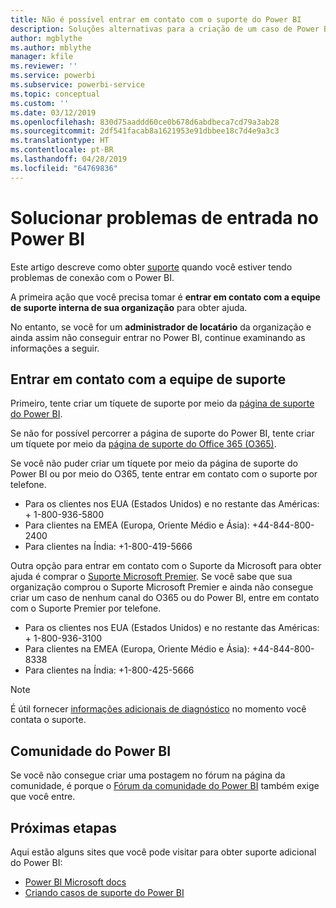 ```yaml
---
title: Não é possível entrar em contato com o suporte do Power BI
description: Soluções alternativas para a criação de um caso de Power BI se um usuário não consegue entrar
author: mgblythe
ms.author: mblythe
manager: kfile
ms.reviewer: ''
ms.service: powerbi
ms.subservice: powerbi-service
ms.topic: conceptual
ms.custom: ''
ms.date: 03/12/2019
ms.openlocfilehash: 830d75aaddd60ce0b678d6abdbeca7cd79a3ab28
ms.sourcegitcommit: 2df541facab8a1621953e91dbbee18c7d4e9a3c3
ms.translationtype: HT
ms.contentlocale: pt-BR
ms.lasthandoff: 04/28/2019
ms.locfileid: "64769836"
---
```

# <a name="troubleshooting-sign-in-issues-for-power-bi"></a>Solucionar problemas de entrada no Power BI

Este artigo descreve como obter [suporte](https://powerbi.microsoft.com/support/) quando você estiver tendo problemas de conexão com o Power BI.

A primeira ação que você precisa tomar é **entrar em contato com a equipe de suporte interna de sua organização** para obter ajuda.

No entanto, se você for um **administrador de locatário** da organização e ainda assim não conseguir entrar no Power BI, continue examinando as informações a seguir.

## <a name="engage-the-support-team"></a>Entrar em contato com a equipe de suporte

Primeiro, tente criar um tíquete de suporte por meio da [página de suporte do Power BI](https://powerbi.microsoft.com/en-us/support/).

Se não for possível percorrer a página de suporte do Power BI, tente criar um tíquete por meio da [página de suporte do Office 365 (O365)](https://support.office.com/home/contact).

Se você não puder criar um tíquete por meio da página de suporte do Power BI ou por meio do O365, tente entrar em contato com o suporte por telefone.

* Para os clientes nos EUA (Estados Unidos) e no restante das Américas: + 1-800-936-5800
* Para clientes na EMEA (Europa, Oriente Médio e Ásia): +44-844-800-2400
* Para clientes na Índia: +1-800-419-5666

Outra opção para entrar em contato com o Suporte da Microsoft para obter ajuda é comprar o [Suporte Microsoft Premier](https://support.microsoft.com/premier). Se você sabe que sua organização comprou o Suporte Microsoft Premier e ainda não consegue criar um caso de nenhum canal do O365 ou do Power BI, entre em contato com o Suporte Premier por telefone.

* Para os clientes nos EUA (Estados Unidos) e no restante das Américas: + 1-800-936-3100
* Para clientes na EMEA (Europa, Oriente Médio e Ásia): +44-844-800-8338
* Para clientes na Índia: +1-800-425-5666

> [!Note]
> É útil fornecer [informações adicionais de diagnóstico](service-admin-capturing-additional-diagnostic-information-for-power-bi.md) no momento você contata o suporte.

## <a name="power-bi-community"></a>Comunidade do Power BI

Se você não consegue criar uma postagem no fórum na página da comunidade, é porque o [Fórum da comunidade do Power BI](https://community.powerbi.com/) também exige que você entre.

## <a name="next-steps"></a>Próximas etapas

Aqui estão alguns sites que você pode visitar para obter suporte adicional do Power BI:

* [Power BI Microsoft docs](https://docs.microsoft.com/power-bi/)
* [Criando casos de suporte do Power BI](https://blogs.msdn.microsoft.com/charles_sterling/2017/12/01/creating-power-bi-support-cases/)